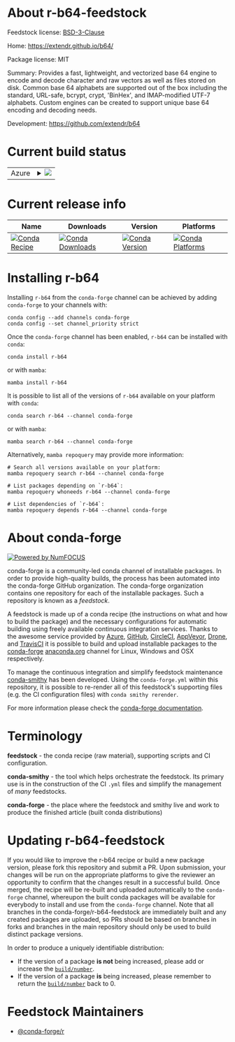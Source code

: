 About r-b64-feedstock
=====================

Feedstock license: [BSD-3-Clause](https://github.com/conda-forge/r-b64-feedstock/blob/main/LICENSE.txt)

Home: https://extendr.github.io/b64/

Package license: MIT

Summary: Provides a fast, lightweight, and vectorized base 64 engine to encode and decode character and raw vectors as well as files stored on disk.  Common base 64 alphabets are supported out of the box including the standard, URL-safe, bcrypt, crypt, 'BinHex', and IMAP-modified UTF-7 alphabets. Custom engines can be created to support unique base 64 encoding and decoding needs.

Development: https://github.com/extendr/b64

Current build status
====================


<table>
    
  <tr>
    <td>Azure</td>
    <td>
      <details>
        <summary>
          <a href="https://dev.azure.com/conda-forge/feedstock-builds/_build/latest?definitionId=23248&branchName=main">
            <img src="https://dev.azure.com/conda-forge/feedstock-builds/_apis/build/status/r-b64-feedstock?branchName=main">
          </a>
        </summary>
        <table>
          <thead><tr><th>Variant</th><th>Status</th></tr></thead>
          <tbody><tr>
              <td>linux_64_r_base4.3</td>
              <td>
                <a href="https://dev.azure.com/conda-forge/feedstock-builds/_build/latest?definitionId=23248&branchName=main">
                  <img src="https://dev.azure.com/conda-forge/feedstock-builds/_apis/build/status/r-b64-feedstock?branchName=main&jobName=linux&configuration=linux%20linux_64_r_base4.3" alt="variant">
                </a>
              </td>
            </tr><tr>
              <td>linux_64_r_base4.4</td>
              <td>
                <a href="https://dev.azure.com/conda-forge/feedstock-builds/_build/latest?definitionId=23248&branchName=main">
                  <img src="https://dev.azure.com/conda-forge/feedstock-builds/_apis/build/status/r-b64-feedstock?branchName=main&jobName=linux&configuration=linux%20linux_64_r_base4.4" alt="variant">
                </a>
              </td>
            </tr>
          </tbody>
        </table>
      </details>
    </td>
  </tr>
</table>

Current release info
====================

| Name | Downloads | Version | Platforms |
| --- | --- | --- | --- |
| [![Conda Recipe](https://img.shields.io/badge/recipe-r--b64-green.svg)](https://anaconda.org/conda-forge/r-b64) | [![Conda Downloads](https://img.shields.io/conda/dn/conda-forge/r-b64.svg)](https://anaconda.org/conda-forge/r-b64) | [![Conda Version](https://img.shields.io/conda/vn/conda-forge/r-b64.svg)](https://anaconda.org/conda-forge/r-b64) | [![Conda Platforms](https://img.shields.io/conda/pn/conda-forge/r-b64.svg)](https://anaconda.org/conda-forge/r-b64) |

Installing r-b64
================

Installing `r-b64` from the `conda-forge` channel can be achieved by adding `conda-forge` to your channels with:

```
conda config --add channels conda-forge
conda config --set channel_priority strict
```

Once the `conda-forge` channel has been enabled, `r-b64` can be installed with `conda`:

```
conda install r-b64
```

or with `mamba`:

```
mamba install r-b64
```

It is possible to list all of the versions of `r-b64` available on your platform with `conda`:

```
conda search r-b64 --channel conda-forge
```

or with `mamba`:

```
mamba search r-b64 --channel conda-forge
```

Alternatively, `mamba repoquery` may provide more information:

```
# Search all versions available on your platform:
mamba repoquery search r-b64 --channel conda-forge

# List packages depending on `r-b64`:
mamba repoquery whoneeds r-b64 --channel conda-forge

# List dependencies of `r-b64`:
mamba repoquery depends r-b64 --channel conda-forge
```


About conda-forge
=================

[![Powered by
NumFOCUS](https://img.shields.io/badge/powered%20by-NumFOCUS-orange.svg?style=flat&colorA=E1523D&colorB=007D8A)](https://numfocus.org)

conda-forge is a community-led conda channel of installable packages.
In order to provide high-quality builds, the process has been automated into the
conda-forge GitHub organization. The conda-forge organization contains one repository
for each of the installable packages. Such a repository is known as a *feedstock*.

A feedstock is made up of a conda recipe (the instructions on what and how to build
the package) and the necessary configurations for automatic building using freely
available continuous integration services. Thanks to the awesome service provided by
[Azure](https://azure.microsoft.com/en-us/services/devops/), [GitHub](https://github.com/),
[CircleCI](https://circleci.com/), [AppVeyor](https://www.appveyor.com/),
[Drone](https://cloud.drone.io/welcome), and [TravisCI](https://travis-ci.com/)
it is possible to build and upload installable packages to the
[conda-forge](https://anaconda.org/conda-forge) [anaconda.org](https://anaconda.org/)
channel for Linux, Windows and OSX respectively.

To manage the continuous integration and simplify feedstock maintenance
[conda-smithy](https://github.com/conda-forge/conda-smithy) has been developed.
Using the ``conda-forge.yml`` within this repository, it is possible to re-render all of
this feedstock's supporting files (e.g. the CI configuration files) with ``conda smithy rerender``.

For more information please check the [conda-forge documentation](https://conda-forge.org/docs/).

Terminology
===========

**feedstock** - the conda recipe (raw material), supporting scripts and CI configuration.

**conda-smithy** - the tool which helps orchestrate the feedstock.
                   Its primary use is in the construction of the CI ``.yml`` files
                   and simplify the management of *many* feedstocks.

**conda-forge** - the place where the feedstock and smithy live and work to
                  produce the finished article (built conda distributions)


Updating r-b64-feedstock
========================

If you would like to improve the r-b64 recipe or build a new
package version, please fork this repository and submit a PR. Upon submission,
your changes will be run on the appropriate platforms to give the reviewer an
opportunity to confirm that the changes result in a successful build. Once
merged, the recipe will be re-built and uploaded automatically to the
`conda-forge` channel, whereupon the built conda packages will be available for
everybody to install and use from the `conda-forge` channel.
Note that all branches in the conda-forge/r-b64-feedstock are
immediately built and any created packages are uploaded, so PRs should be based
on branches in forks and branches in the main repository should only be used to
build distinct package versions.

In order to produce a uniquely identifiable distribution:
 * If the version of a package **is not** being increased, please add or increase
   the [``build/number``](https://docs.conda.io/projects/conda-build/en/latest/resources/define-metadata.html#build-number-and-string).
 * If the version of a package **is** being increased, please remember to return
   the [``build/number``](https://docs.conda.io/projects/conda-build/en/latest/resources/define-metadata.html#build-number-and-string)
   back to 0.

Feedstock Maintainers
=====================

* [@conda-forge/r](https://github.com/orgs/conda-forge/teams/r/)


<!-- dummy commit to enable rerendering -->

